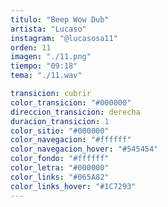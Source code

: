```yaml
---
titulo: "Beep Wow Dub"
artista: "Lucaso"
instagram: "@lucasosa11"
orden: 11
imagen: "./11.png"
tiempo: "09:18"
tema: "./11.wav"

transicion: cubrir
color_transicion: "#000000"
direccion_transicion: derecha
duracion_transicion: 1
color_sitio: "#000000"
color_navegacion: "#ffffff"
color_navegacion_hover: "#545454"
color_fondo: "#ffffff"
color_letra: "#000000"
color_links: "#065A82"
color_links_hover: "#1C7293"
---
```

